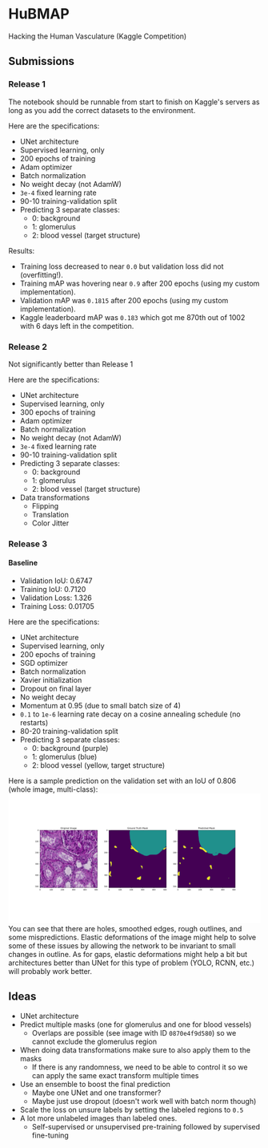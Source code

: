 # HuBMAP
Hacking the Human Vasculature (Kaggle Competition)

## Submissions

### Release 1
The notebook should be runnable from start to finish on Kaggle's servers as long as you add the correct datasets to the environment.

Here are the specifications:
- UNet architecture
- Supervised learning, only
- 200 epochs of training
- Adam optimizer
- Batch normalization
- No weight decay (not AdamW)
- `3e-4` fixed learning rate
- 90-10 training-validation split
- Predicting 3 separate classes:
    - 0: background
    - 1: glomerulus
    - 2: blood vessel (target structure)
 
Results:
- Training loss decreased to near `0.0` but validation loss did not (overfitting!).
- Training mAP was hovering near `0.9` after 200 epochs (using my custom implementation).
- Validation mAP was `0.1815` after 200 epochs (using my custom implementation).
- Kaggle leaderboard mAP was `0.183` which got me 870th out of 1002 with 6 days left in the competition.

### Release 2
Not significantly better than Release 1

Here are the specifications:
- UNet architecture
- Supervised learning, only
- 300 epochs of training
- Adam optimizer
- Batch normalization
- No weight decay (not AdamW)
- `3e-4` fixed learning rate
- 90-10 training-validation split
- Predicting 3 separate classes:
    - 0: background
    - 1: glomerulus
    - 2: blood vessel (target structure)
- Data transformations
    - Flipping
    - Translation
    - Color Jitter

### Release 3

#### Baseline

- Validation IoU: 0.6747
- Training IoU: 0.7120
- Validation Loss: 1.326
- Training Loss: 0.01705

Here are the specifications:
- UNet architecture
- Supervised learning, only
- 200 epochs of training
- SGD optimizer
- Batch normalization
- Xavier initialization
- Dropout on final layer
- No weight decay
- Momentum at 0.95 (due to small batch size of 4)
- `0.1` to `1e-6` learning rate decay on a cosine annealing schedule (no restarts)
- 80-20 training-validation split
- Predicting 3 separate classes:
    - 0: background (purple)
    - 1: glomerulus (blue)
    - 2: blood vessel (yellow, target structure)

Here is a sample prediction on the validation set with an IoU of 0.806 (whole image, multi-class):
![baseline_pred1.png](./images/baseline_pred1.png)
You can see that there are holes, smoothed edges, rough outlines, and some mispredictions. Elastic deformations of the image might help to solve some of these issues by allowing the network to be invariant to small changes in outline.
As for gaps, elastic deformations might help a bit but architectures better than UNet for this type of problem (YOLO, RCNN, etc.) will probably work better.


## Ideas
- UNet architecture
- Predict multiple masks (one for glomerulus and one for blood vessels)
    - Overlaps are possible (see image with ID `0870e4f9d580`) so we cannot exclude the glomerulus region
- When doing data transformations make sure to also apply them to the masks
    - If there is any randomness, we need to be able to control it so we can apply the same exact transform multiple times
- Use an ensemble to boost the final prediction
    - Maybe one UNet and one transformer?
    - Maybe just use dropout (doesn't work well with batch norm though)
- Scale the loss on unsure labels by setting the labeled regions to `0.5`
- A lot more unlabeled images than labeled ones.
    - Self-supervised or unsupervised pre-training followed by supervised fine-tuning
